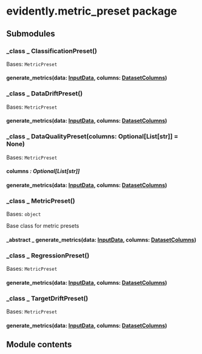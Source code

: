 # evidently.metric_preset package

## Submodules


### _class _ ClassificationPreset()
Bases: `MetricPreset`


#### generate_metrics(data: [InputData](evidently.metrics.md#evidently.metrics.base_metric.InputData), columns: [DatasetColumns](evidently.utils.md#evidently.utils.data_operations.DatasetColumns))

### _class _ DataDriftPreset()
Bases: `MetricPreset`


#### generate_metrics(data: [InputData](evidently.metrics.md#evidently.metrics.base_metric.InputData), columns: [DatasetColumns](evidently.utils.md#evidently.utils.data_operations.DatasetColumns))

### _class _ DataQualityPreset(columns: Optional[List[str]] = None)
Bases: `MetricPreset`


#### columns _: Optional[List[str]]_ 

#### generate_metrics(data: [InputData](evidently.metrics.md#evidently.metrics.base_metric.InputData), columns: [DatasetColumns](evidently.utils.md#evidently.utils.data_operations.DatasetColumns))

### _class _ MetricPreset()
Bases: `object`

Base class for metric presets


#### _abstract _ generate_metrics(data: [InputData](evidently.metrics.md#evidently.metrics.base_metric.InputData), columns: [DatasetColumns](evidently.utils.md#evidently.utils.data_operations.DatasetColumns))

### _class _ RegressionPreset()
Bases: `MetricPreset`


#### generate_metrics(data: [InputData](evidently.metrics.md#evidently.metrics.base_metric.InputData), columns: [DatasetColumns](evidently.utils.md#evidently.utils.data_operations.DatasetColumns))

### _class _ TargetDriftPreset()
Bases: `MetricPreset`


#### generate_metrics(data: [InputData](evidently.metrics.md#evidently.metrics.base_metric.InputData), columns: [DatasetColumns](evidently.utils.md#evidently.utils.data_operations.DatasetColumns))
## Module contents
